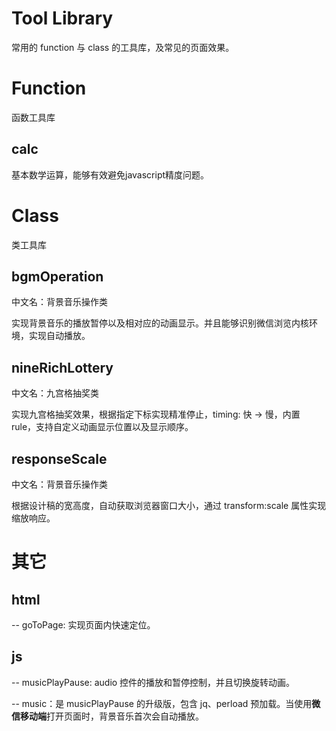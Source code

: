 # Tool Library

常用的 function 与 class 的工具库，及常见的页面效果。

# Function

函数工具库

## calc

基本数学运算，能够有效避免javascript精度问题。

# Class

类工具库

## bgmOperation

中文名：背景音乐操作类

实现背景音乐的播放暂停以及相对应的动画显示。并且能够识别微信浏览内核环境，实现自动播放。

## nineRichLottery

中文名：九宫格抽奖类

实现九宫格抽奖效果，根据指定下标实现精准停止，timing: 快 -> 慢，内置 rule，支持自定义动画显示位置以及显示顺序。

## responseScale

中文名：背景音乐操作类

根据设计稿的宽高度，自动获取浏览器窗口大小，通过 transform:scale 属性实现缩放响应。

# 其它

## html

-- goToPage: 实现页面内快速定位。

## js

-- musicPlayPause: audio 控件的播放和暂停控制，并且切换旋转动画。

-- music：是 musicPlayPause 的升级版，包含 jq、perload 预加载。当使用**微信移动端**打开页面时，背景音乐首次会自动播放。

